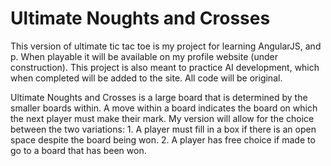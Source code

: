 Ultimate Noughts and Crosses
==============================

This version of ultimate tic tac toe is my project for learning AngularJS, and p.
When playable it will be available on my profile website (under construction).
This project is also meant to practice AI development, which when completed will be added to the site.
All code will be original.

Ultimate Noughts and Crosses is a large board that is determined by the smaller boards within.
A move within a board indicates the board on which the next player must make their mark. 
My version will allow for the choice between the two variations:
    1. A player must fill in a box if there is an open space despite the board being won.
    2. A player has free choice if made to go to a board that has been won. 



